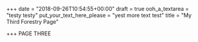 +++
date = "2018-09-26T10:54:55+00:00"
draft = true
ooh_a_textarea = "testy testy"
put_your_text_here_please = "yest more text test"
title = "My Third Forestry Page"

+++
PAGE THREE